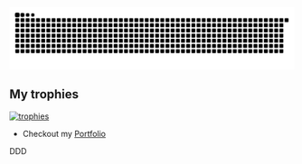 [![Snake animation](https://raw.githubusercontent.com/ardszsantos/ardszsantos/output/snake.svg)](https://github.com/ardszsantos/ardszsantos)



## My trophies 
[![trophies](https://github-profile-trophy.vercel.app/?username=ardszsantos&theme=onedark&title=-Stars,-Reviews)](https://github.com/ryo-ma/github-profile-trophy)



- Checkout my [Portfolio](https://portifolio-senai.vercel.app/)


DDD
